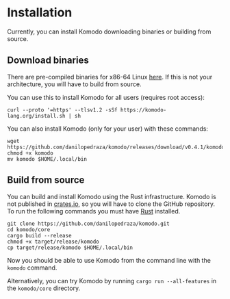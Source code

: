 # Installation

Currently, you can install Komodo downloading binaries or building from source.

## Download binaries

There are pre-compiled binaries for x86-64 Linux [here](https://github.com/danilopedraza/komodo/releases/download/v0.4.1/komodo). If this is not your architecture, you will have to build from source.

You can use this to install Komodo for all users (requires root access):

```
curl --proto '=https' --tlsv1.2 -sSf https://komodo-lang.org/install.sh | sh
```

You can also install Komodo (only for your user) with these commands:

```
wget https://github.com/danilopedraza/komodo/releases/download/v0.4.1/komodo
chmod +x komodo
mv komodo $HOME/.local/bin
```

## Build from source

You can build and install Komodo using the Rust infrastructure. Komodo is not published in [crates.io](https://crates.io/), so you will have to clone the GitHub repository. To run the following commands you must have [Rust](https://www.rust-lang.org/learn/get-started) installed.

```
git clone https://github.com/danilopedraza/komodo.git
cd komodo/core
cargo build --release
chmod +x target/release/komodo
cp target/release/komodo $HOME/.local/bin
```

Now you should be able to use Komodo from the command line with the `komodo` command.

Alternatively, you can try Komodo by running `cargo run --all-features` in the `komodo/core` directory.

